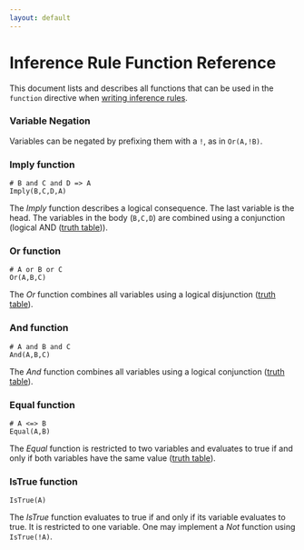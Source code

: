 ```yaml
---
layout: default
---
```


# Inference Rule Function Reference

This document lists and describes all functions that can be used in the
`function` directive when [writing inference rules](inference_rules.html).

### Variable Negation
Variables can be negated by prefixing them with a `!`, as in `Or(A,!B)`. 

### Imply function
    
    # B and C and D => A
    Imply(B,C,D,A)

The *Imply* function describes a logical consequence. The last variable is the
head. The variables in the body (`B,C,D`) are combined using a conjunction
(logical AND ([truth
table](http://en.wikipedia.org/wiki/Truth_table#Logical_implication))). 

### Or function

    # A or B or C
    Or(A,B,C)

The *Or* function combines all variables using a logical disjunction ([truth
table](http://en.wikipedia.org/wiki/Truth_table#Logical_disjunction)).

### And function

    # A and B and C
    And(A,B,C)

The *And* function combines all variables using a logical conjunction ([truth
table](http://en.wikipedia.org/wiki/Truth_table#Logical_conjunction)).

### Equal function

    # A <=> B
    Equal(A,B)

The *Equal* function is restricted to two variables and evaluates to true if and
only if both variables have the same value ([truth
table](http://en.wikipedia.org/wiki/Truth_table#Logical_equality)).

### IsTrue function
  
    IsTrue(A)  

The *IsTrue* function evaluates to true if and only if its variable evaluates to
true. It is restricted to one variable. One may implement a *Not* function using
`IsTrue(!A)`.

<!-- TODO (Feiran) Add docs for the multinomial function -->

